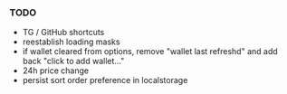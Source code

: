 ### TODO
- TG / GitHub shortcuts
- reestablish loading masks
- if wallet cleared from options, remove "wallet last refreshd" and add back "click to add wallet..."
- 24h price change
- persist sort order preference in localstorage
